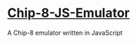 # [Chip-8-JS-Emulator](https://noah670.github.io/Pure-Breakout/)
A Chip-8 emulator written in JavaScript
